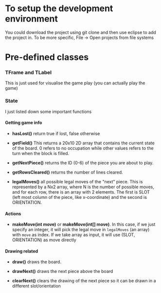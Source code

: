 # To setup the development environment
You could download the project using git clone and then use eclipse to add the project in.
To be more specific, File -> Open projects from file systems

# Pre-defined classes

### TFrame and TLabel
This is just used for visualise the game play (you can actually play the game)

### State
I just listed down some important functions

#### Getting game info

  * **hasLost()** return true if lost, false otherwise

  * **getField()** This returns a 20x10 2D array that contains the current state of the board.
  0 refers to no occupation while other values refers to the turn when the block is filled.

  * **getNextPiece()** returns the ID (0-6) of the piece you are about to play.

  * **getRowsCleared()** returns the number of lines cleared.

  * **legalMoves()** all possible legal moves of the "next" piece. This is represented by
  a Nx2 array, where N is the number of possible moves, and for each row, there is an
  array with 2 elements. The first is SLOT (left most column of the piece, like x-coordinate)
  and the second is ORIENTATION.

#### Actions

  * **makeMove(int move)** or **makeMove(int[] move)**. In this case, if we just specify
  an integer, it will pick the legal move in `legalMoves` (an array) with `move` as index.
  If we take array as input, it will use (SLOT, ORIENTATION) as move directly

#### Drawing related

  * **draw()** draws the board.

  * **drawNext()** draws the next piece above the board

  * **clearNext()** clears the drawing of the next piece so it can be drawn in a different slot/orientation
